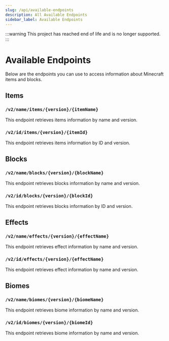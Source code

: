 ```yaml
---
slug: /api/available-endpoints
description: All Available Endpoints
sidebar_label: Available Endpoints
---
```


:::warning
This project has reached end of life and is no longer supported.
:::

# Available Endpoints

Below are the endpoints you can use to access information about Minecraft items and blocks.


## Items

### `/v2/name/items/{version}/{itemName}`
This endpoint retrieves items information by name and version.


### `/v2/id/items/{version}/{itemId}`
This endpoint retrieves items information by ID and version.



## Blocks

### `/v2/name/blocks/{version}/{blockName}`
This endpoint retrieves blocks information by name and version.


### `/v2/id/blocks/{version}/{blockId}`
This endpoint retrieves blocks information by ID and version.




## Effects

### `/v2/name/effects/{version}/{effectName}`
This endpoint retrieves effect information by name and version.


### `/v2/id/effects/{version}/{effectName}`
This endpoint retrieves effect information by name and version.



## Biomes

### `/v2/name/biomes/{version}/{biomeName}`
This endpoint retrieves biome information by name and version.


### `/v2/id/biomes/{version}/{biomeId}`
This endpoint retrieves biome information by name and version.



